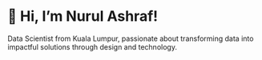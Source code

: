# 👋 Hi, I’m Nurul Ashraf!  

Data Scientist from Kuala Lumpur, passionate about transforming data into impactful solutions through design and technology.  

